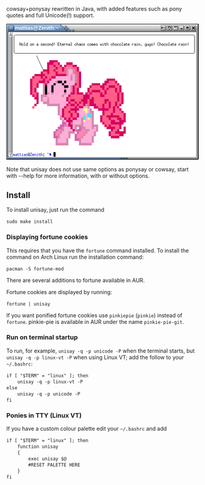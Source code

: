 cowsay+ponysay rewritten in Java, with added features such as
pony quotes and full Unicode(!) support.


![screenshot](https://github.com/maandree/unisay/raw/master/info/screenshot.png)


Note that unisay does not use same options as ponysay or cowsay,
start with --help for more information, with or without options.

Install
-------

To install unisay, just run the command

    sudo make install

### Displaying fortune cookies

This requires that you have the `fortune` command installed.
To install the command on Arch Linux run the installation command:

    pacman -S fortune-mod

There are several additions to fortune available in AUR.

Fortune cookies are displayed by running:

    fortune | unisay

If you want ponified fortune cookies use `pinkiepie` (`pinkie`) instead
of `fortune`. pinkie-pie is available in AUR under the name `pinkie-pie-git`.

### Run on terminal startup

To run, for example, `unisay -q -p unicode -P` when the terminal starts,
but `unisay -q -p linux-vt -P` when using Linux VT; add the follow to your `~/.bashrc`:

    if [ "$TERM" = "linux" ]; then
        unisay -q -p linux-vt -P
    else
        unisay -q -p unicode -P
    fi

### Ponies in TTY (Linux VT)

If you have a custom colour palette edit your `~/.bashrc` and add

    if [ "$TERM" = "linux" ]; then
        function unisay
        {
            exec unisay $@
            #RESET PALETTE HERE
        }
    fi

